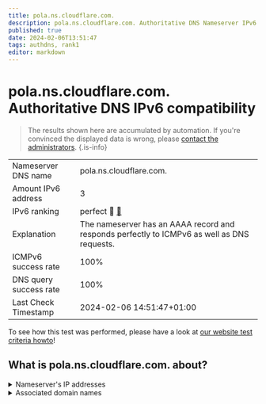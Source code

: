 ```yaml
---
title: pola.ns.cloudflare.com.
description: pola.ns.cloudflare.com. Authoritative DNS Nameserver IPv6 compatibility
published: true
date: 2024-02-06T13:51:47
tags: authdns, rank1
editor: markdown
---
```


# pola.ns.cloudflare.com. Authoritative DNS IPv6 compatibility

> The results shown here are accumulated by automation. If you're convinced the displayed data is wrong, please [contact the administrators](/howto/chat). 
{.is-info}




|   |   |
| - | - |
| Nameserver DNS name | pola.ns.cloudflare.com.
| Amount IPv6 address | 3
| IPv6 ranking | perfect :1st_place_medal: [🔗](/howto/ranking) |
| Explanation | The nameserver has an AAAA record and responds perfectly to ICMPv6 as well as DNS requests. |
| ICMPv6 success rate | 100%|
| DNS query success rate | 100% |
| Last Check Timestamp | 2024-02-06 14:51:47+01:00 |

To see how this test was performed, please have a look at [our website test criteria howto](/howto/testcriteria/authdns)!


## What is pola.ns.cloudflare.com. about?




<details>
<summary>Nameserver's IP addresses</summary>

2606:4700:50::adf5:3ad6

2803:f800:50::6ca2:c0d6

2a06:98c1:50::ac40:20d6

</details>



<details>
<summary>Associated domain names</summary>

www.arangodb.com

</details>
